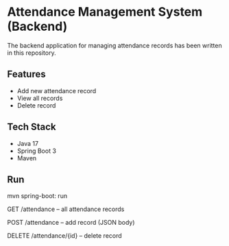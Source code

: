 # Attendance Management System (Backend)

The backend application for managing attendance records has been written in this repository.

## Features
- Add new attendance record
- View all records
- Delete record

## Tech Stack
- Java 17
- Spring Boot 3
- Maven

## Run
mvn spring-boot: run

GET /attendance – all attendance records

POST /attendance – add record (JSON body)

DELETE /attendance/{id} – delete record
